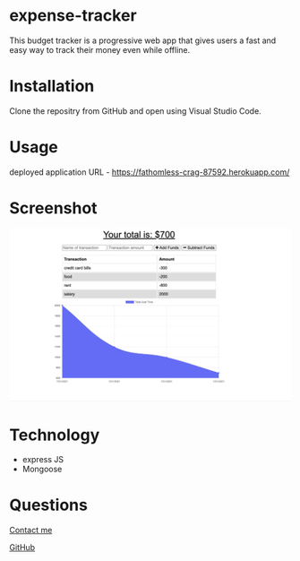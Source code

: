 # expense-tracker

This budget tracker is a progressive web app that gives users a fast and easy way to track their money even while offline.

# Installation

Clone the repositry from GitHub and open using Visual Studio Code.

# Usage

deployed application URL - https://fathomless-crag-87592.herokuapp.com/

# Screenshot

![screenshot of expense tracker](public/images/screenshot.png)

# Technology
* express JS
* Mongoose

# Questions
[Contact me](chitra.iyer00@gmail.com)

[GitHub](https://github.com/ciyer87)
